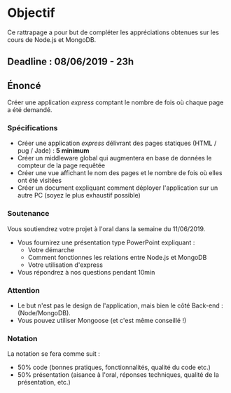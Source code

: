 # Objectif
Ce rattrapage a pour but de compléter les appréciations obtenues sur les cours de Node.js et MongoDB.

## Deadline : 08/06/2019 - 23h
## Énoncé
Créer une application _express_ comptant le nombre de fois où chaque page a été demandé.
### Spécifications
- Créer une application _express_ délivrant des pages statiques (HTML / pug / Jade) : __5 minimum__
- Créer un middleware global qui augmentera en base de données le compteur de la page requêtée
- Créer une vue affichant le nom des pages et le nombre de fois où elles ont été visitées
- Créer un document expliquant comment déployer l'application sur un autre PC (soyez le plus exhaustif possible)
### Soutenance
Vous soutiendrez votre projet à l'oral dans la semaine du 11/06/2019.
- Vous fournirez une présentation type PowerPoint expliquant :
  - Votre démarche
  - Comment fonctionnes les relations entre Node.js et MongoDB
  - Votre utilisation d'express
- Vous répondrez à nos questions pendant 10min
### Attention
- Le but n'est pas le design de l'application, mais bien le côté Back-end : (Node/MongoDB).
- Vous pouvez utiliser Mongoose (et c'est même conseillé !)
### Notation
La notation se fera comme suit :
- 50% code (bonnes pratiques, fonctionnalités, qualité du code etc.)
- 50% présentation (aisance à l'oral, réponses techniques, qualité de la présentation, etc.)
